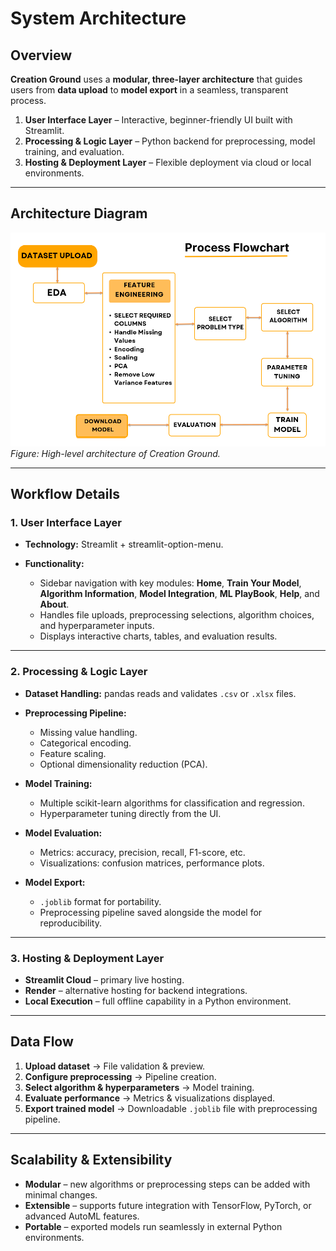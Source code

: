 # System Architecture

## Overview

**Creation Ground** uses a **modular, three-layer architecture** that guides users from **data upload** to **model export** in a seamless, transparent process.

1. **User Interface Layer** – Interactive, beginner-friendly UI built with Streamlit.
2. **Processing & Logic Layer** – Python backend for preprocessing, model training, and evaluation.
3. **Hosting & Deployment Layer** – Flexible deployment via cloud or local environments.

---

## Architecture Diagram

![System Architecture](images/Process.png)
*Figure: High-level architecture of Creation Ground.*

---

## Workflow Details

### 1. User Interface Layer

* **Technology:** Streamlit + streamlit-option-menu.
* **Functionality:**

  * Sidebar navigation with key modules: **Home**, **Train Your Model**, **Algorithm Information**, **Model Integration**, **ML PlayBook**, **Help**, and **About**.
  * Handles file uploads, preprocessing selections, algorithm choices, and hyperparameter inputs.
  * Displays interactive charts, tables, and evaluation results.

---

### 2. Processing & Logic Layer

* **Dataset Handling:** pandas reads and validates `.csv` or `.xlsx` files.
* **Preprocessing Pipeline:**

  * Missing value handling.
  * Categorical encoding.
  * Feature scaling.
  * Optional dimensionality reduction (PCA).
* **Model Training:**

  * Multiple scikit-learn algorithms for classification and regression.
  * Hyperparameter tuning directly from the UI.
* **Model Evaluation:**

  * Metrics: accuracy, precision, recall, F1-score, etc.
  * Visualizations: confusion matrices, performance plots.
* **Model Export:**

  * `.joblib` format for portability.
  * Preprocessing pipeline saved alongside the model for reproducibility.

---

### 3. Hosting & Deployment Layer

* **Streamlit Cloud** – primary live hosting.
* **Render** – alternative hosting for backend integrations.
* **Local Execution** – full offline capability in a Python environment.

---

## Data Flow

1. **Upload dataset** → File validation & preview.
2. **Configure preprocessing** → Pipeline creation.
3. **Select algorithm & hyperparameters** → Model training.
4. **Evaluate performance** → Metrics & visualizations displayed.
5. **Export trained model** → Downloadable `.joblib` file with preprocessing pipeline.

---

## Scalability & Extensibility

* **Modular** – new algorithms or preprocessing steps can be added with minimal changes.
* **Extensible** – supports future integration with TensorFlow, PyTorch, or advanced AutoML features.
* **Portable** – exported models run seamlessly in external Python environments.
